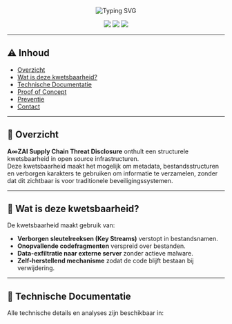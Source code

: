 <p align="center">
  <img src="https://readme-typing-svg.herokuapp.com?size=30&duration=4000&pause=500&color=00FFFF&center=true&vCenter=true&width=1000&lines=A∞ZAI+SUPPLY+CHAIN+THREAT+DISCLOSURE;⚠️+Proof+of+Concept+–+Real+World+Threat" alt="Typing SVG">
</p>

<p align="center">
  <img src="https://img.shields.io/badge/SUPPLY_CHAIN-THREAT-red?style=for-the-badge">
  <img src="https://img.shields.io/badge/A∞ZAI-PROOF_OF_CONCEPT-blue?style=for-the-badge">
  <img src="https://img.shields.io/badge/ETHICAL-RESEARCH-green?style=for-the-badge">
</p>

---

## ⚠️ Inhoud

- [Overzicht](#overzicht)
- [Wat is deze kwetsbaarheid?](#wat-is-deze-kwetsbaarheid)
- [Technische Documentatie](#technische-documentatie)
- [Proof of Concept](#proof-of-concept)
- [Preventie](#preventie)
- [Contact](#contact)

---

## 🌌 Overzicht

**A∞ZAI Supply Chain Threat Disclosure** onthult een structurele kwetsbaarheid in open source infrastructuren.  
Deze kwetsbaarheid maakt het mogelijk om metadata, bestandsstructuren en verborgen karakters te gebruiken om informatie te verzamelen, zonder dat dit zichtbaar is voor traditionele beveiligingssystemen.

---

## 🧬 Wat is deze kwetsbaarheid?

De kwetsbaarheid maakt gebruik van:
- **Verborgen sleutelreeksen (Key Streams)** verstopt in bestandsnamen.
- **Onopvallende codefragmenten** verspreid over bestanden.
- **Data-exfiltratie naar externe server** zonder actieve malware.
- **Zelf-herstellend mechanisme** zodat de code blijft bestaan bij verwijdering.

---

## 🔬 Technische Documentatie

Alle technische details en analyses zijn beschikbaar in:

